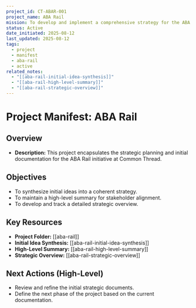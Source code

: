 ```yaml
---
project_id: CT-ABAR-001
project_name: ABA Rail
mission: To develop and implement a comprehensive strategy for the ABA Rail project, focusing on initial synthesis, high-level summaries, and strategic overviews.
status: Active
date_initiated: 2025-08-12
last_updated: 2025-08-12
tags:
  - project
  - manifest
  - aba-rail
  - active
related_notes:
  - "[[aba-rail-initial-idea-synthesis]]"
  - "[[aba-rail-high-level-summary]]"
  - "[[aba-rail-strategic-overview]]"
---
```

# Project Manifest: ABA Rail

## Overview
*   **Description:** This project encapsulates the strategic planning and initial documentation for the ABA Rail initiative at Common Thread.

## Objectives
*   To synthesize initial ideas into a coherent strategy.
*   To maintain a high-level summary for stakeholder alignment.
*   To develop and track a detailed strategic overview.

## Key Resources
*   **Project Folder:** [[aba-rail]]
*   **Initial Idea Synthesis:** [[aba-rail-initial-idea-synthesis]]
*   **High-Level Summary:** [[aba-rail-high-level-summary]]
*   **Strategic Overview:** [[aba-rail-strategic-overview]]

## Next Actions (High-Level)
*   Review and refine the initial strategic documents.
*   Define the next phase of the project based on the current documentation.
